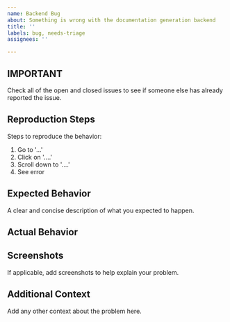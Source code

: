 ```yaml
---
name: Backend Bug
about: Something is wrong with the documentation generation backend
title: ''
labels: bug, needs-triage
assignees: ''

---
```


## **IMPORTANT**
Check all of the open and closed issues to see if someone else has already reported the issue.

## Reproduction Steps
Steps to reproduce the behavior:
1. Go to '...'
2. Click on '....'
3. Scroll down to '....'
4. See error

## Expected Behavior
A clear and concise description of what you expected to happen.

## Actual Behavior

## Screenshots
If applicable, add screenshots to help explain your problem.

## Additional Context
Add any other context about the problem here.
